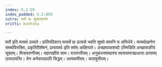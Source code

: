 ```yaml
---
index: 5.2.59
index_padded: 5.2.059
sutra: मतौ छः सूक्तसाम्नोः
vritti: kashika

---
```

मतौ इति मत्वर्थ उच्यते। प्रातिपदिकान् मत्वर्थे छः प्रत्ययो भवति सूक्ते सामनि च अभिधेये। मत्वर्थग्रहणेन समर्थविभक्तिः, प्रकृतिविशेषनं, प्रत्ययार्थः इति सर्वम् आक्षिप्यते। अच्छावाकशब्दो ऽस्मिन्निति अच्छावाकीयं सूक्तम्। मित्रावरुणीयम्। यज्ञायज्ञीयं साम। वारवन्तीयम्। अनुकरनशब्दाश्च स्वरूपामात्रप्रधानाः प्रत्ययम् उत्पादयन्ति। तेन अनेकपदादपि सिद्धम्। अस्यवमीयम्। कयाषुभीयम्।